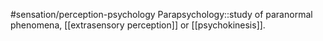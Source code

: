 #sensation/perception-psychology 
Parapsychology::study of paranormal phenomena, [[extrasensory perception]] or [[psychokinesis]].
